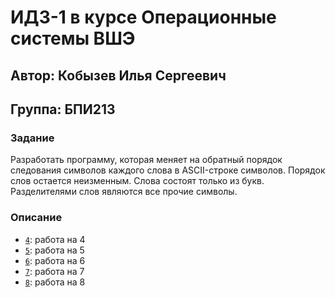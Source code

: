# ИДЗ-1 в курсе Операционные системы ВШЭ
## Автор: Кобызев Илья Сергеевич
## Группа: БПИ213

### Задание
Разработать программу, которая меняет на обратный порядок следования символов каждого слова в ASCII-строке символов. Порядок слов остается неизменным. Слова состоят только из букв.
Разделителями слов являются все прочие символы.

### Описание
- [`4`](4): работа на 4
- [`5`](5): работа на 5
- [`6`](6): работа на 6
- [`7`](7): работа на 7
- [`8`](8): работа на 8
